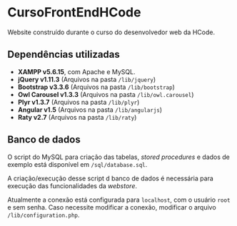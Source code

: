 # CursoFrontEndHCode
 Website construído durante o curso do desenvolvedor web da HCode.

## Dependências utilizadas
- **XAMPP v5.6.15**, com Apache e MySQL.
- **jQuery v1.11.3** (Arquivos na pasta `/lib/jquery`)
- **Bootstrap v3.3.6** (Arquivos na pasta `/lib/bootstrap`)
- **Owl Carousel v1.3.3** (Arquivos na pasta `/lib/owl.carousel`)
- **Plyr v1.3.7** (Arquivos na pasta `/lib/plyr`)
- **Angular v1.5** (Arquivos na pasta `/lib/angularjs`)
- **Raty v2.7** (Arquivos na pasta `/lib/raty`)

## Banco de dados
O script do MySQL para criação das tabelas, *stored procedures* e dados de exemplo está disponível em `/sql/database.sql`.

A criação/execução desse script d banco de dados é necessária para execução das funcionalidades da *webstore*.

Atualmente a conexão está configurada para `localhost`, com o usuário `root` e sem senha. Caso necessite modificar a conexão, modificar o arquivo `/lib/configuration.php`.